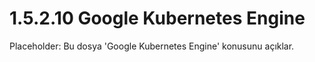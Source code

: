 # 1.5.2.10 Google Kubernetes Engine

Placeholder: Bu dosya 'Google Kubernetes Engine' konusunu açıklar.
